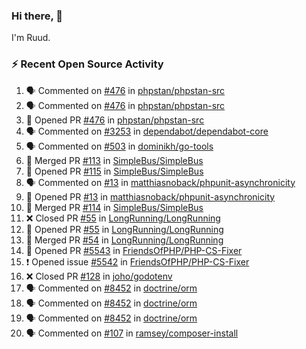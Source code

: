 ### Hi there, 👋

I'm Ruud.
 
### :zap: Recent Open Source Activity

<!--START_SECTION:activity-->
1. 🗣 Commented on [#476](https://github.com/phpstan/phpstan-src/issues/476) in [phpstan/phpstan-src](https://github.com/phpstan/phpstan-src)
2. 🗣 Commented on [#476](https://github.com/phpstan/phpstan-src/issues/476) in [phpstan/phpstan-src](https://github.com/phpstan/phpstan-src)
3. 💪 Opened PR [#476](https://github.com/phpstan/phpstan-src/pull/476) in [phpstan/phpstan-src](https://github.com/phpstan/phpstan-src)
4. 🗣 Commented on [#3253](https://github.com/dependabot/dependabot-core/issues/3253) in [dependabot/dependabot-core](https://github.com/dependabot/dependabot-core)
5. 🗣 Commented on [#503](https://github.com/dominikh/go-tools/issues/503) in [dominikh/go-tools](https://github.com/dominikh/go-tools)
6. 🎉 Merged PR [#113](https://github.com/SimpleBus/SimpleBus/pull/113) in [SimpleBus/SimpleBus](https://github.com/SimpleBus/SimpleBus)
7. 💪 Opened PR [#115](https://github.com/SimpleBus/SimpleBus/pull/115) in [SimpleBus/SimpleBus](https://github.com/SimpleBus/SimpleBus)
8. 🗣 Commented on [#13](https://github.com/matthiasnoback/phpunit-asynchronicity/issues/13) in [matthiasnoback/phpunit-asynchronicity](https://github.com/matthiasnoback/phpunit-asynchronicity)
9. 💪 Opened PR [#13](https://github.com/matthiasnoback/phpunit-asynchronicity/pull/13) in [matthiasnoback/phpunit-asynchronicity](https://github.com/matthiasnoback/phpunit-asynchronicity)
10. 🎉 Merged PR [#114](https://github.com/SimpleBus/SimpleBus/pull/114) in [SimpleBus/SimpleBus](https://github.com/SimpleBus/SimpleBus)
11. ❌ Closed PR [#55](https://github.com/LongRunning/LongRunning/pull/55) in [LongRunning/LongRunning](https://github.com/LongRunning/LongRunning)
12. 💪 Opened PR [#55](https://github.com/LongRunning/LongRunning/pull/55) in [LongRunning/LongRunning](https://github.com/LongRunning/LongRunning)
13. 🎉 Merged PR [#54](https://github.com/LongRunning/LongRunning/pull/54) in [LongRunning/LongRunning](https://github.com/LongRunning/LongRunning)
14. 💪 Opened PR [#5543](https://github.com/FriendsOfPHP/PHP-CS-Fixer/pull/5543) in [FriendsOfPHP/PHP-CS-Fixer](https://github.com/FriendsOfPHP/PHP-CS-Fixer)
15. ❗️ Opened issue [#5542](https://github.com/FriendsOfPHP/PHP-CS-Fixer/issues/5542) in [FriendsOfPHP/PHP-CS-Fixer](https://github.com/FriendsOfPHP/PHP-CS-Fixer)
16. ❌ Closed PR [#128](https://github.com/joho/godotenv/pull/128) in [joho/godotenv](https://github.com/joho/godotenv)
17. 🗣 Commented on [#8452](https://github.com/doctrine/orm/issues/8452) in [doctrine/orm](https://github.com/doctrine/orm)
18. 🗣 Commented on [#8452](https://github.com/doctrine/orm/issues/8452) in [doctrine/orm](https://github.com/doctrine/orm)
19. 🗣 Commented on [#8452](https://github.com/doctrine/orm/issues/8452) in [doctrine/orm](https://github.com/doctrine/orm)
20. 🗣 Commented on [#107](https://github.com/ramsey/composer-install/issues/107) in [ramsey/composer-install](https://github.com/ramsey/composer-install)
<!--END_SECTION:activity-->
